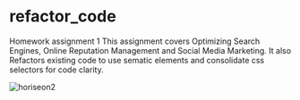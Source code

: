 
# refactor_code

Homework assignment 1
This assignment covers Optimizing Search Engines, Online Reputation Management and Social Media Marketing.
It also Refactors existing code to use sematic elements and consolidate css selectors for code clarity.

![horiseon2](https://user-images.githubusercontent.com/54730132/109398968-ef39a400-790d-11eb-8767-187260822a6f.png)
